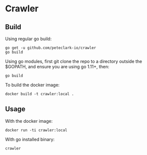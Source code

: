 # Crawler

## Build

Using regular go build:

```
go get -u github.com/peteclark-io/crawler
go build
```

Using go modules, first git clone the repo to a directory outside the $GOPATH, and ensure you are using go 1.11+, then:

```
go build
```

To build the docker image:

```
docker build -t crawler:local .
```

## Usage

With the docker image:

```
docker run -ti crawler:local
```

With go installed binary:

```
crawler
```
